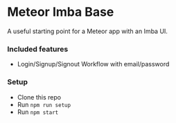 # Meteor Imba Base

A useful starting point for a Meteor app with an Imba UI.

### Included features

- Login/Signup/Signout Workflow with email/password

### Setup

- Clone this repo
- Run `npm run setup`
- Run `npm start`
